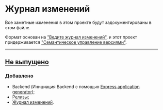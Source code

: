 # Журнал изменений

Все заметные изменения в этом проекте будут задокументированы в этом файле.

Формат основан на ["Ведите журнал изменений"](http://keepachangelog.com/ru/),
и этот проект придерживается ["Семантическое управление версиями"](
http://semver.org/).

***

## [Не выпущено]
### Добавлено
- Backend (Инициация Backend с помощью
[Express application generator](http://expressjs.com/starter/generator.html));
- [Релизы](/releases);
- [Журнал изменений](/changelog).

[Не выпущено]: https://github.com/midle-shop/midle.shop-web-app/compare/v0.0.1...HEAD
